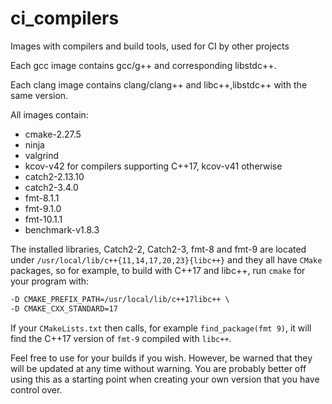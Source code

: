 # ci_compilers
Images with compilers and build tools, used for CI by other projects

Each gcc image contains gcc/g++ and corresponding libstdc++.

Each clang image contains clang/clang++ and libc++,libstdc++ with the same version.

All images contain:
* cmake-2.27.5
* ninja
* valgrind
* kcov-v42 for compilers supporting C++17, kcov-v41 otherwise
* catch2-2.13.10 
* catch2-3.4.0
* fmt-8.1.1
* fmt-9.1.0
* fmt-10.1.1
* benchmark-v1.8.3

The installed libraries, Catch2-2, Catch2-3, fmt-8 and fmt-9 are located under
`/usr/local/lib/c++{11,14,17,20,23}{libc++}` and they all have `CMake` packages,
so for example, to build with C++17 and libc++, run `cmake` for your program
with:
```l
-D CMAKE_PREFIX_PATH=/usr/local/lib/c++17libc++ \
-D CMAKE_CXX_STANDARD=17
```

If your `CMakeLists.txt` then calls, for example `find_package(fmt 9)`,
it will find the C++17 version of `fmt-9` compiled with `libc++`.

Feel free to use for your builds if you wish. However, be warned that they will
be updated at any time without warning. You are probably better off using this
as a starting point when creating your own version that you have control over.
